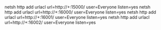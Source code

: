 netsh http add urlacl url=http://+:15000/ user=Everyone listen=yes
netsh http add urlacl url=http://+:16000/ user=Everyone listen=yes
netsh http add urlacl url=http://+:16001/ user=Everyone listen=yes
netsh http add urlacl url=http://+:16002/ user=Everyone listen=yes